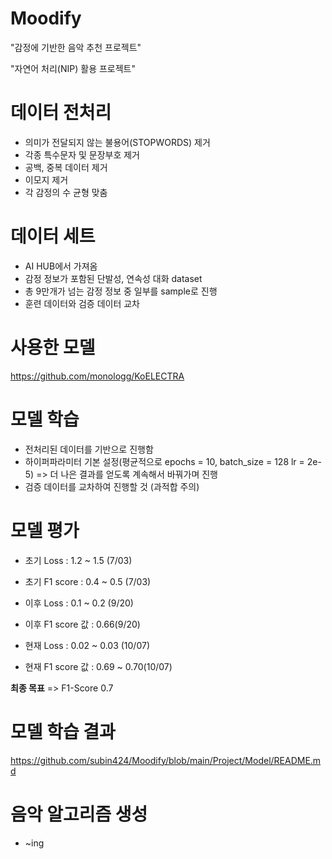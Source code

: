 # Moodify

"감정에 기반한 음악 추천 프로젝트"

"자연어 처리(NIP) 활용 프로젝트"

# 데이터 전처리
- 의미가 전달되지 않는 불용어(STOPWORDS) 제거
- 각종 특수문자 및 문장부호 제거
- 공백, 중복 데이터 제거
- 이모지 제거
- 각 감정의 수 균형 맞춤

# 데이터 세트
- AI HUB에서 가져옴
- 감정 정보가 포함된 단발성, 연속성 대화 dataset
- 총 9만개가 넘는 감정 정보 중 일부를 sample로 진행
- 훈련 데이터와 검증 데이터 교차

# 사용한 모델
<https://github.com/monologg/KoELECTRA>

# 모델 학습

- 전처리된 데이터를 기반으로 진행함
- 하이퍼파라미터 기본 설정(평균적으로 epochs = 10, batch_size = 128 lr = 2e-5)
=> 더 나은 결과를 얻도록 계속해서 바꿔가며 진행
- 검증 데이터를 교차하여 진행할 것 (과적합 주의)

# 모델 평가

- 초기 Loss : 1.2 ~ 1.5 (7/03)

- 초기 F1 score : 0.4 ~ 0.5 (7/03)
  
- 이후 Loss : 0.1 ~ 0.2 (9/20)

- 이후 F1 score 값 : 0.66(9/20)
  
- 현재 Loss : 0.02 ~ 0.03 (10/07)

- 현재 F1 score 값 : 0.69 ~ 0.70(10/07)


**최종 목표** => F1-Score 0.7 


# 모델 학습 결과 

 <https://github.com/subin424/Moodify/blob/main/Project/Model/README.md>

# 음악 알고리즘 생성
- ~ing
